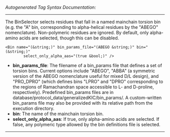 _Autogenerated Tag Syntax Documentation:_

---
The BinSelector selects residues that fall in a named mainchain torsion bin (e.g. the "A" bin, corresponding to alpha-helical residues by the "ABEGO" nomenclature). Non-polymeric residues are ignored. By default, only alpha-amino acids are selected, though this can be disabled.

```
<Bin name="(&string;)" bin_params_file="(ABEGO &string;)" bin="(&string;)"
        select_only_alpha_aas="(true &bool;)" />
```

-   **bin_params_file**: The filename of a bin_params file that defines a set of torsion bins. Current options include "ABEGO", "ABBA" (a symmetric version of the ABEGO nomenclature useful for mixed D/L design), and "PRO_DPRO" (which defines bins "LPRO" and "DPRO" corresponding to the regions of Ramachandran space accessible to L- and D-proline, respectively). Predefined bin_params files are in database/protocol_data/generalizedKIC/bin_params/. A custom-written bin_params file may also be provided with its relative path from the execution directory.
-   **bin**: The name of the mainchain torsion bin.
-   **select_only_alpha_aas**: If true, only alpha-amino acids are selected. If false, any polymeric type allowed by the bin definitions file is selected.

---

